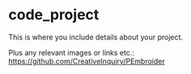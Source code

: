 # code_project
This is where you include details about your project.

Plus any relevant images or links etc.:
https://github.com/CreativeInquiry/PEmbroider
